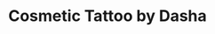 ---
title: "Cosmetic Tattoo by Dasha"
url: /christchurch/cosmetic-tattoo-by-dasha/
shop: Kosmetik
---
